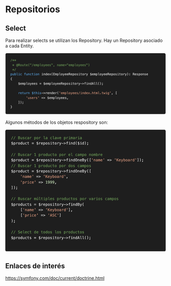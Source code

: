 # Repositorios

## Select

Para realizar selects se utilizan los Repository. Hay un Repository asociado a cada Entity.

![Doctrine](./images/select.png)

Algunos métodos de los objetos respository son:

![Doctrine](./images/repository_methods.png)

## Enlaces de interés

https://symfony.com/doc/current/doctrine.html
